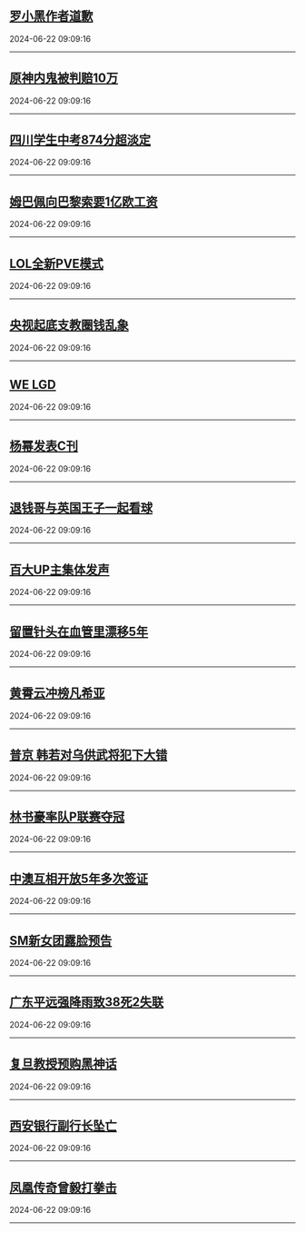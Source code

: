 ## [罗小黑作者道歉](https://search.bilibili.com/all?vt=36849326&keyword=%E7%BD%97%E5%B0%8F%E9%BB%91%E4%BD%9C%E8%80%85%E9%81%93%E6%AD%89&order=click)

2024-06-22 09:09:16

---
## [原神内鬼被判赔10万](https://search.bilibili.com/all?vt=36849326&keyword=%E5%8E%9F%E7%A5%9E%E5%86%85%E9%AC%BC%E8%A2%AB%E5%88%A4%E8%B5%9410%E4%B8%87&order=click)

2024-06-22 09:09:16

---
## [四川学生中考874分超淡定](https://search.bilibili.com/all?vt=36849326&keyword=%E5%9B%9B%E5%B7%9D%E5%AD%A6%E7%94%9F%E4%B8%AD%E8%80%83874%E5%88%86%E8%B6%85%E6%B7%A1%E5%AE%9A&order=click)

2024-06-22 09:09:16

---
## [姆巴佩向巴黎索要1亿欧工资](https://search.bilibili.com/all?vt=36849326&keyword=%E5%A7%86%E5%B7%B4%E4%BD%A9%E5%90%91%E5%B7%B4%E9%BB%8E%E7%B4%A2%E8%A6%811%E4%BA%BF%E6%AC%A7%E5%B7%A5%E8%B5%84&order=click)

2024-06-22 09:09:16

---
## [LOL全新PVE模式](https://search.bilibili.com/all?vt=36849326&keyword=LOL%E5%85%A8%E6%96%B0PVE%E6%A8%A1%E5%BC%8F&order=click)

2024-06-22 09:09:16

---
## [央视起底支教圈钱乱象](https://search.bilibili.com/all?vt=36849326&keyword=%E5%A4%AE%E8%A7%86%E8%B5%B7%E5%BA%95%E6%94%AF%E6%95%99%E5%9C%88%E9%92%B1%E4%B9%B1%E8%B1%A1&order=click)

2024-06-22 09:09:16

---
## [WE LGD](https://search.bilibili.com/all?vt=36849326&keyword=WE+LGD&order=click)

2024-06-22 09:09:16

---
## [杨幂发表C刊](https://search.bilibili.com/all?vt=36849326&keyword=%E6%9D%A8%E5%B9%82%E5%8F%91%E8%A1%A8C%E5%88%8A&order=click)

2024-06-22 09:09:16

---
## [退钱哥与英国王子一起看球](https://search.bilibili.com/all?vt=36849326&keyword=%E9%80%80%E9%92%B1%E5%93%A5%E4%B8%8E%E8%8B%B1%E5%9B%BD%E7%8E%8B%E5%AD%90%E4%B8%80%E8%B5%B7%E7%9C%8B%E7%90%83&order=click)

2024-06-22 09:09:16

---
## [百大UP主集体发声](https://search.bilibili.com/all?vt=36849326&keyword=%E7%99%BE%E5%A4%A7UP%E4%B8%BB%E9%9B%86%E4%BD%93%E5%8F%91%E5%A3%B0&order=click)

2024-06-22 09:09:16

---
## [留置针头在血管里漂移5年](https://search.bilibili.com/all?vt=36849326&keyword=%E7%95%99%E7%BD%AE%E9%92%88%E5%A4%B4%E5%9C%A8%E8%A1%80%E7%AE%A1%E9%87%8C%E6%BC%82%E7%A7%BB5%E5%B9%B4&order=click)

2024-06-22 09:09:16

---
## [黄霄云冲榜凡希亚](https://search.bilibili.com/all?vt=36849326&keyword=%E9%BB%84%E9%9C%84%E4%BA%91%E5%86%B2%E6%A6%9C%E5%87%A1%E5%B8%8C%E4%BA%9A&order=click)

2024-06-22 09:09:16

---
## [普京 韩若对乌供武将犯下大错](https://search.bilibili.com/all?vt=36849326&keyword=%E6%99%AE%E4%BA%AC+%E9%9F%A9%E8%8B%A5%E5%AF%B9%E4%B9%8C%E4%BE%9B%E6%AD%A6%E5%B0%86%E7%8A%AF%E4%B8%8B%E5%A4%A7%E9%94%99&order=click)

2024-06-22 09:09:16

---
## [林书豪率队P联赛夺冠](https://search.bilibili.com/all?vt=36849326&keyword=%E6%9E%97%E4%B9%A6%E8%B1%AA%E7%8E%87%E9%98%9FP%E8%81%94%E8%B5%9B%E5%A4%BA%E5%86%A0&order=click)

2024-06-22 09:09:16

---
## [中澳互相开放5年多次签证](https://search.bilibili.com/all?vt=36849326&keyword=%E4%B8%AD%E6%BE%B3%E4%BA%92%E7%9B%B8%E5%BC%80%E6%94%BE5%E5%B9%B4%E5%A4%9A%E6%AC%A1%E7%AD%BE%E8%AF%81&order=click)

2024-06-22 09:09:16

---
## [SM新女团露脸预告](https://search.bilibili.com/all?vt=36849326&keyword=SM%E6%96%B0%E5%A5%B3%E5%9B%A2%E9%9C%B2%E8%84%B8%E9%A2%84%E5%91%8A&order=click)

2024-06-22 09:09:16

---
## [广东平远强降雨致38死2失联](https://search.bilibili.com/all?vt=36849326&keyword=%E5%B9%BF%E4%B8%9C%E5%B9%B3%E8%BF%9C%E5%BC%BA%E9%99%8D%E9%9B%A8%E8%87%B438%E6%AD%BB2%E5%A4%B1%E8%81%94&order=click)

2024-06-22 09:09:16

---
## [复旦教授预购黑神话](https://search.bilibili.com/all?vt=36849326&keyword=%E5%A4%8D%E6%97%A6%E6%95%99%E6%8E%88%E9%A2%84%E8%B4%AD%E9%BB%91%E7%A5%9E%E8%AF%9D&order=click)

2024-06-22 09:09:16

---
## [西安银行副行长坠亡](https://search.bilibili.com/all?vt=36849326&keyword=%E8%A5%BF%E5%AE%89%E9%93%B6%E8%A1%8C%E5%89%AF%E8%A1%8C%E9%95%BF%E5%9D%A0%E4%BA%A1&order=click)

2024-06-22 09:09:16

---
## [凤凰传奇曾毅打拳击](https://search.bilibili.com/all?vt=36849326&keyword=%E5%87%A4%E5%87%B0%E4%BC%A0%E5%A5%87%E6%9B%BE%E6%AF%85%E6%89%93%E6%8B%B3%E5%87%BB&order=click)

2024-06-22 09:09:16

---
